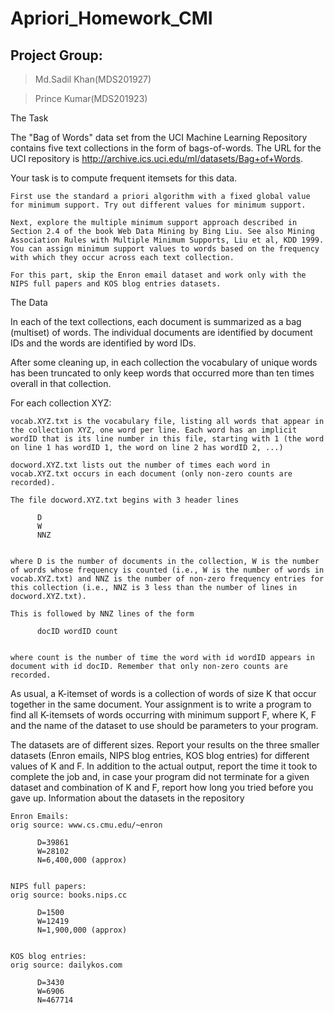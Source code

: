 # Apriori_Homework_CMI
## Project Group:
> Md.Sadil Khan(MDS201927)

> Prince Kumar(MDS201923)

The Task

The "Bag of Words" data set from the UCI Machine Learning Repository contains five text collections in the form of bags-of-words. The URL for the UCI repository is http://archive.ics.uci.edu/ml/datasets/Bag+of+Words.

Your task is to compute frequent itemsets for this data.

    First use the standard a priori algorithm with a fixed global value for minimum support. Try out different values for minimum support.

    Next, explore the multiple minimum support approach described in Section 2.4 of the book Web Data Mining by Bing Liu. See also Mining Association Rules with Multiple Minimum Supports, Liu et al, KDD 1999. You can assign minimum support values to words based on the frequency with which they occur across each text collection.

    For this part, skip the Enron email dataset and work only with the NIPS full papers and KOS blog entries datasets.
    
    
The Data

In each of the text collections, each document is summarized as a bag (multiset) of words. The individual documents are identified by document IDs and the words are identified by word IDs.

After some cleaning up, in each collection the vocabulary of unique words has been truncated to only keep words that occurred more than ten times overall in that collection.

For each collection XYZ:

    vocab.XYZ.txt is the vocabulary file, listing all words that appear in the collection XYZ, one word per line. Each word has an implicit wordID that is its line number in this file, starting with 1 (the word on line 1 has wordID 1, the word on line 2 has wordID 2, ...)

    docword.XYZ.txt lists out the number of times each word in vocab.XYZ.txt occurs in each document (only non-zero counts are recorded).

    The file docword.XYZ.txt begins with 3 header lines

    	  D
    	  W
    	  NNZ
    	

    where D is the number of documents in the collection, W is the number of words whose frequency is counted (i.e., W is the number of words in vocab.XYZ.txt) and NNZ is the number of non-zero frequency entries for this collection (i.e., NNZ is 3 less than the number of lines in docword.XYZ.txt).

    This is followed by NNZ lines of the form

    	  docID wordID count
    	

    where count is the number of time the word with id wordID appears in document with id docID. Remember that only non-zero counts are recorded.

As usual, a K-itemset of words is a collection of words of size K that occur together in the same document. Your assignment is to write a program to find all K-itemsets of words occurring with minimum support F, where K, F and the name of the dataset to use should be parameters to your program.

The datasets are of different sizes. Report your results on the three smaller datasets (Enron emails, NIPS blog entries, KOS blog entries) for different values of K and F. In addition to the actual output, report the time it took to complete the job and, in case your program did not terminate for a given dataset and combination of K and F, report how long you tried before you gave up.
Information about the datasets in the repository

    Enron Emails:
    orig source: www.cs.cmu.edu/~enron

    	  D=39861
    	  W=28102
    	  N=6,400,000 (approx)
    	

    NIPS full papers:
    orig source: books.nips.cc

    	  D=1500
    	  W=12419
    	  N=1,900,000 (approx)
    	

    KOS blog entries:
    orig source: dailykos.com

    	  D=3430
    	  W=6906
    	  N=467714
